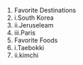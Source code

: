 1. Favorite Destinations 
2.   i.South Korea
3.   ii.Jeruseleam
4.   iii.Paris
5. Favorite Foods 
6.   i.Taebokki
7.   ii.kimchi
